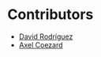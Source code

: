 # Contributors

- [David Rodríguez](https://github.com/d-r-e)
- [Axel Coezard](https://github.com/axelcoezard)
